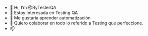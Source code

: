 - 👋 Hi, I’m @RyTesterQA
- 👀 Estoy interesada en Testing QA
- 🌱 Me gustaría aprender automatización
- 💞️ Quiero colaborar en todo lo referido a
Testing que perfeccione.
- 📫 

<!---
RyTesterQA/RyTesterQA is a ✨ special ✨ repository because its `README.md` (this file) appears on your GitHub profile.
You can click the Preview link to take a look at your changes.
--->

